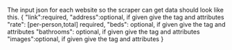 The input json for each website so the scraper can get data should look like this.
{
  "link":required,
  "address":optional, if given give the tag and attributes
  "rate": [per-person,total] required,
  "beds": optional,  if given give the tag and attributes
  "bathrooms": optional, if given give the tag and attributes
  "images":optional,  if given give the tag and attributes
}

